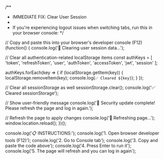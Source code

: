 /**
 * IMMEDIATE FIX: Clear User Session
 * 
 * If you're experiencing logout issues when switching tabs, run this in your browser console:
 */

// Copy and paste this into your browser's developer console (F12)
(function() {
  console.log('🧹 Clearing user session data...');
  
  // Clear all authentication-related localStorage items
  const authKeys = [
    'token',
    'refreshToken', 
    'user',
    'authToken',
    'accessToken',
    'jwt',
    'session'
  ];
  
  authKeys.forEach(key => {
    if (localStorage.getItem(key)) {
      localStorage.removeItem(key);
      console.log(`✅ Cleared ${key}`);
    }
  });
  
  // Clear all sessionStorage as well
  sessionStorage.clear();
  console.log('✅ Cleared sessionStorage');
  
  // Show user-friendly message
  console.log('🔐 Security update complete! Please refresh the page and log in again.');
  
  // Refresh the page to apply changes
  console.log('🔄 Refreshing page...');
  window.location.reload();
})();

console.log('📋 INSTRUCTIONS:');
console.log('1. Open browser developer tools (F12)');
console.log('2. Go to Console tab');
console.log('3. Copy and paste the code above');
console.log('4. Press Enter to run it');
console.log('5. The page will refresh and you can log in again');

